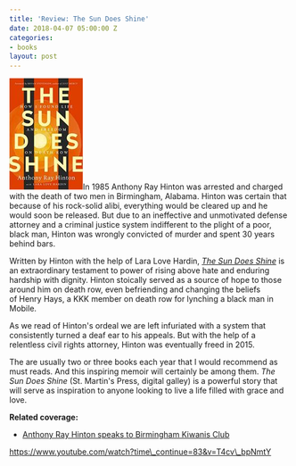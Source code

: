 ```yaml
---
title: 'Review: The Sun Does Shine'
date: 2018-04-07 05:00:00 Z
categories:
- books
layout: post
---
```


![](/assets/images/51LSDwIJIUL._SX327_BO1204203200_-132x200.jpg)In 1985 Anthony Ray Hinton was arrested and charged with the death of two men in Birmingham, Alabama. Hinton was certain that because of his rock-solid alibi, everything would be cleared up and he would soon be released. But due to an ineffective and unmotivated defense attorney and a criminal justice system indifferent to the plight of a poor, black man, Hinton was wrongly convicted of murder and spent 30 years behind bars.

Written by Hinton with the help of Lara Love Hardin, _[The Sun Does Shine](https://amzn.to/2EgWHwB)_ is an extraordinary testament to power of rising above hate and enduring hardship with dignity. Hinton stoically served as a source of hope to those around him on death row, even befriending and changing the beliefs of Henry Hays, a KKK member on death row for lynching a black man in Mobile.

As we read of Hinton's ordeal we are left infuriated with a system that consistently turned a deaf ear to his appeals. But with the help of a relentless civil rights attorney, Hinton was eventually freed in 2015.

The are usually two or three books each year that I would recommend as must reads. And this inspiring memoir will certainly be among them. _The Sun Does Shine_ (St. Martin's Press, digital galley) is a powerful story that will serve as inspiration to anyone looking to live a life filled with grace and love.

**Related coverage:**

- [Anthony Ray Hinton speaks to Birmingham Kiwanis Club](http://www.al.com/news/birmingham/index.ssf/2018/03/the_sun_shines_for_anthony_ray.html)

https://www.youtube.com/watch?time\_continue=83&v=T4cv\_bpNmtY
